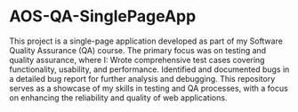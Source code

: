 # AOS-QA-SinglePageApp
This project is a single-page application developed as part of my Software Quality Assurance (QA) course. The primary focus was on testing and quality assurance, where I:
Wrote comprehensive test cases covering functionality, usability, and performance.
Identified and documented bugs in a detailed bug report for further analysis and debugging.
This repository serves as a showcase of my skills in testing and QA processes, with a focus on enhancing the reliability and quality of web applications.
